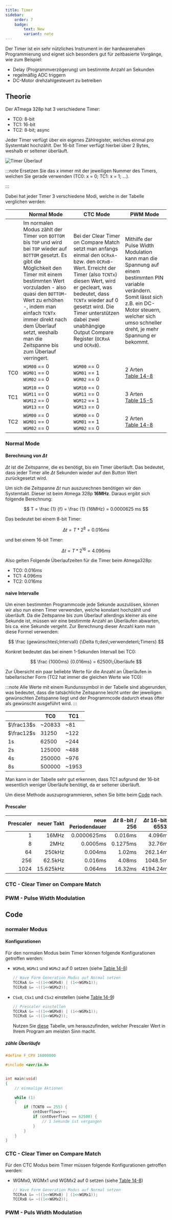 ```yaml
---
title: Timer
sidebar:
    order: 7
    badge:
        text: New
        variant: note
---
```


Der Timer ist ein sehr nützliches Instrument in der hardwarenahen Programmierung und eignet sich besonders gut für zeitbasierte Vorgänge, wie zum Beispiel:

-   Delay (Programmverzögerung) um bestimmte Anzahl an Sekunden
-   regelmäßig ADC triggern
-   DC-Motor drehzahlgesteuert zu betreiben

## Theorie

Der ATmega 328p hat 3 verschiedene Timer:

-   TC0: 8-bit
-   TC1: 16-bit
-   TC2: 8-bit; async

Jeder Timer verfügt über ein eigenes Zählregister, welches einmal pro Systemtakt hochzählt. Der 16-bit Timer verfügt hierbei über 2 Bytes, weshalb er seltener überläuft.

![Timer Überlauf](../../../assets/SYTI/timer/timer_ueberlauf.png)

:::note
Ersetzen Sie das x immer mit der jeweiligen Nummer des Timers, welchen Sie gerade verwenden (TC0: x = 0; TC1: x = 1; ...).

:::

Dabei hat jeder Timer 3 verschiedene Modi, welche in der Tabelle verglichen werden:

|     | Normal Mode                                                                                                                                                                                                                                                                                                                                          | CTC Mode                                                                                                                                                                                                                                                                                                              | PWM Mode                                                                                                                                                                                                           |
| --- | ---------------------------------------------------------------------------------------------------------------------------------------------------------------------------------------------------------------------------------------------------------------------------------------------------------------------------------------------------- | --------------------------------------------------------------------------------------------------------------------------------------------------------------------------------------------------------------------------------------------------------------------------------------------------------------------- | ------------------------------------------------------------------------------------------------------------------------------------------------------------------------------------------------------------------ |
|     | Im normalen Modus zählt der Timer von `BOTTOM` bis `TOP` und wird bei `TOP` wieder auf `BOTTOM` gesetzt. Es gibt die Möglichkeit den Timer mit einem bestimmten Wert vorzuladen - also quasi den `BOTTOM`-Wert zu erhöhen -, indem man einfach `TCNTx` immer direkt nach dem Überlauf setzt, weshalb man die Zeitspanne bis zum Überlauf verringert. | Bei der Clear Timer on Compare Match setzt man anfangs einmal den `OCRxA`- bzw. den `OCRxB`-Wert. Erreicht der Timer (also `TCNTx`) diesen Wert, wird er gecleart, was bedeutet, dass `TCNTx` wieder auf 0 gesetzt wird. Die Timer unterstützen dabei zwei unabhängige Output Compare Register (`OCRxA` und `OCRxB`). | Mithilfe der Pulse Width Modulation kann man die Spannung auf einem bestimmten PIN variable verändern. Somit lässt sich z.B. ein DC-Motor steuern, welcher sich umso schneller dreht, je mehr Spannung er bekommt. |
| TC0 | `WGM00` == 0 <br/> `WGM01` == 0 <br/> `WGM02` == 0                                                                                                                                                                                                                                                                                                   | `WGM00` == 0 <br/> `WGM01` == 1 <br/> `WGM02` == 0                                                                                                                                                                                                                                                                    | 2 Arten <br/>[Table 14-8](https://ww1.microchip.com/downloads/en/DeviceDoc/Atmel-7810-Automotive-Microcontrollers-ATmega328P_Datasheet.pdf#page=86)                                                                |
| TC1 | `WGM10` == 0 <br/> `WGM11` == 0 <br/> `WGM12` == 0 <br/> `WGM13` == 0                                                                                                                                                                                                                                                                                | `WGM10` == 0 <br/> `WGM11` == 0 <br/> `WGM12` == 1 <br/> `WGM13` == 0                                                                                                                                                                                                                                                 | 3 Arten <br/>[Table 15-5](https://ww1.microchip.com/downloads/en/DeviceDoc/Atmel-7810-Automotive-Microcontrollers-ATmega328P_Datasheet.pdf#page=109)                                                               |
| TC2 | `WGM00` == 0 <br/> `WGM01` == 0 <br/> `WGM02` == 0                                                                                                                                                                                                                                                                                                   | `WGM00` == 0 <br/> `WGM01` == 1 <br/> `WGM02` == 0                                                                                                                                                                                                                                                                    | 2 Arten <br/>[Table 14-8](https://ww1.microchip.com/downloads/en/DeviceDoc/Atmel-7810-Automotive-Microcontrollers-ATmega328P_Datasheet.pdf#page=130)                                                               |

### Normal Mode

#### Berechnung von $\Delta t$

$\Delta t$ ist die Zeitspanne, die es benötigt, bis ein Timer überläuft. Das bedeutet, dass jeder Timer alle $\Delta t$ Sekunden wieder auf den Button Wert zurückgesetzt wird.

Um sich die Zeitspanne $\Delta t$ nun auszurechnen benötigen wir den Systemtakt. Dieser ist beim Atmega 328p **16MHz**. Daraus ergibt sich folgende Berechnung:

$$
T = \frac {1} {f} = \frac {1} {16MHz} = 0.0000625 ms
$$

Das bedeutet bei einem 8-bit Timer:

$$
\Delta t = T * 2^8 = 0.016 ms
$$

und bei einem 16-bit Timer:

$$
\Delta t = T * 2^16 = 4.096 ms
$$

Also gelten Folgende Überlaufzeiten für die Timer beim Atmega328p:

-   TC0: $0.016ms$
-   TC1: $4.096ms$
-   TC2: $0.016ms$

#### naive Intervalle

Um einen bestimmten Programmcode jede Sekunde auszulösen, können wir also nun einen Timer verwenden, welche konstant hochzählt und überläuft. Da die Zeitspanne bis zum Überlauf allerdings kleiner als eine Sekunde ist, müssen wir eine bestimmte Anzahl an Überläufen abwarten, bis ca. eine Sekunde vergeht. Zur Berechnung dieser Anzahl kann man diese Formel verwenden:

$$
\frac {gewünschtes\;Intervall} {\Delta t\;des\;verwendeten\;Timers}
$$

Konkret bedeutet das bei einem 1-Sekunden Intervall bei TC0:

$$
\frac {1000ms} {0.016ms} = 62500\;Überläufe
$$

Zur Übersicht ein paar beliebte Werte für die Anzahl an Überläufen in tabellarischer Form (TC2 hat immer die gleichen Werte wie TC0):

:::note
Alle Werte mit einem Rundunssymbol in der Tabelle sind abgerunden, was bedeutet, dass die tatsächliche Zeitspanne leicht unter der jeweiligen gewünschten Zeitspanne liegt und der Programmcode dadurch etwas öfter als gewünscht ausgeführt wird.
:::

|            | TC0    | TC1   |
| ---------- | ------ | ----- |
| $\frac13$s | ~20833 | ~81   |
| $\frac12$s | 31250  | ~122  |
| 1s         | 62500  | ~244  |
| 2s         | 125000 | ~488  |
| 4s         | 250000 | ~976  |
| 8s         | 500000 | ~1953 |

Man kann in der Tabelle sehr gut erkennen, dass TC1 aufgrund der 16-bit wesentlich weniger Überläufe benötigt, da er seltener überläuft.

Um diese Methode auszuprogrammieren, sehen Sie bitte beim [Code](#zähle-überläufe) nach.

#### Prescaler

| Prescaler | neuer Takt | neue Periodendauer | $\Delta t$ 8-bit / 256 | $\Delta t$ 16-bit / 65536 |
| --------: | ---------: | -----------------: | ---------------------: | ------------------------: |
|         1 |      16MHz |        0.0000625ms |                0.016ms |                   4.096ms |
|         8 |       2MHz |           0.0005ms |               0.1275ms |                   32.76ms |
|        64 |     250kHz |            0.004ms |                 1.02ms |                  262.14ms |
|       256 |    62.5kHz |            0.016ms |                 4.08ms |                  1048.5ms |
|      1024 |  15.625kHz |            0.064ms |                16.32ms |                 4194.24ms |

### CTC - Clear Timer on Compare Match

### PWM - Pulse Width Modulation

## Code

### normaler Modus

#### Konfigurationen

Für den normalen Modus beim Timer können folgende Konfigurationen getroffen werden:

-   `WGMx0`, `WGMx1` und `WGMx2` auf 0 setzen (siehe [Table 14-8](https://ww1.microchip.com/downloads/en/DeviceDoc/Atmel-7810-Automotive-Microcontrollers-ATmega328P_Datasheet.pdf#page=86))

    ```c
    // Wave Form Generation Modus auf Normal setzen
    TCCRxA &= ~((1<<WGMx0) | (1<<WGMx1));
    TCCRxB &= ~((1<<WGMx2));
    ```

-   `CSx0`, `CSx1` und `CSx2` einstellen (siehe [Table 14-9](https://ww1.microchip.com/downloads/en/DeviceDoc/Atmel-7810-Automotive-Microcontrollers-ATmega328P_Datasheet.pdf#page=87))

    ```c
    // Prescaler einstellen
    TCCRxA &= ~((1<<WGMx0) | (1<<WGMx1));
    TCCRxB &= ~((1<<WGMx2));
    ```

    Nutzen Sie [diese](#prescaler) Tabelle, um herauszufinden, welcher Prescaler Wert in Ihrem Program am meisten Sinn macht.

##### zähle Überläufe

```c
#define F_CPU 16000000

#include <avr/io.h>


int main(void)
{
	// einmalige Aktionen

	while (1)
	{
        if (TCNT0 == 255) {
            cntOverflows++;
            if (cntOverflows == 62500) {
                // 1 Sekunde ist vergangen
            }
        }
	}
}
```

### CTC - Clear Timer on Compare Match

Für den CTC Modus beim Timer müssen folgende Konfigurationen getroffen werden:

-   WGMx0, WGMx1 und WGMx2 auf 0 setzen (siehe [Table 14-8](https://ww1.microchip.com/downloads/en/DeviceDoc/Atmel-7810-Automotive-Microcontrollers-ATmega328P_Datasheet.pdf#page=86))

    ```c
    // Wave Form Generation Modus auf Normal setzen
    TCCRxA &= ~((1<<WGMx0) | (1<<WGMx1));
    TCCRxB &= ~((1<<WGMx2));
    ```

### PWM - Puls Width Modulation

